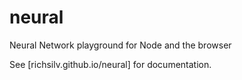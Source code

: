 # neural
Neural Network playground for Node and the browser

See [richsilv.github.io/neural] for documentation.
